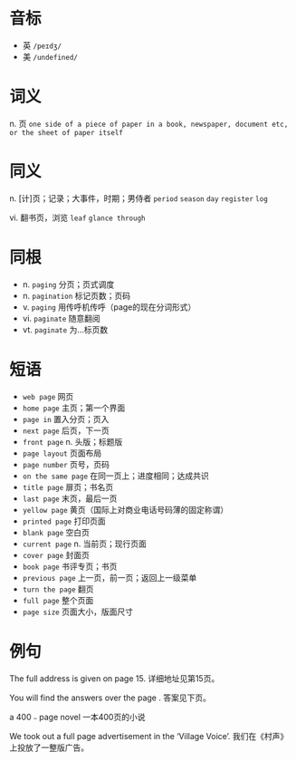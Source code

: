 # 音标

- 英 `/peɪdʒ/`
- 美 `/undefined/`

# 词义

n. 页
`one side of a piece of paper in a book, newspaper, document etc, or the sheet of paper itself`

# 同义

n. [计]页；记录；大事件，时期；男侍者
`period` `season` `day` `register` `log`

vi. 翻书页，浏览
`leaf` `glance through`

# 同根

- n. `paging` 分页；页式调度
- n. `pagination` 标记页数；页码
- v. `paging` 用传呼机传呼（page的现在分词形式）
- vi. `paginate` 随意翻阅
- vt. `paginate` 为…标页数

# 短语

- `web page` 网页
- `home page` 主页；第一个界面
- `page in` 置入分页；页入
- `next page` 后页，下一页
- `front page` n. 头版；标题版
- `page layout` 页面布局
- `page number` 页号，页码
- `on the same page` 在同一页上；进度相同；达成共识
- `title page` 扉页；书名页
- `last page` 末页，最后一页
- `yellow page` 黄页（国际上对商业电话号码薄的固定称谓）
- `printed page` 打印页面
- `blank page` 空白页
- `current page` n. 当前页；现行页面
- `cover page` 封面页
- `book page` 书评专页；书页
- `previous page` 上一页，前一页；返回上一级菜单
- `turn the page` 翻页
- `full page` 整个页面
- `page size` 页面大小，版面尺寸

# 例句

The full address is given on page 15.
详细地址见第15页。

You will find the answers over the page .
答案见下页。

a 400﹣page novel
一本400页的小说

We took out a full page advertisement in the ‘Village Voice’.
我们在《村声》上投放了一整版广告。


